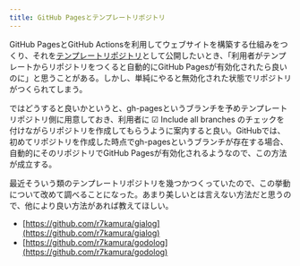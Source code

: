 ```yaml
---
title: GitHub Pagesとテンプレートリポジトリ
---
```

GitHub PagesとGitHub Actionsを利用してウェブサイトを構築する仕組みをつくり、それを[テンプレートリポジトリ](https://docs.github.com/en/repositories/creating-and-managing-repositories/creating-a-repository-from-a-template)として公開したいとき、「利用者がテンプレートからリポジトリをつくると自動的にGitHub Pagesが有効化されたら良いのに」と思うことがある。しかし、単純にやると無効化された状態でリポジトリがつくられてしまう。

ではどうすると良いかというと、gh-pagesというブランチを予めテンプレートリポジトリ側に用意しておき、利用者に ☑ Include all branches のチェックを付けながらリポジトリを作成してもらうように案内すると良い。GitHubでは、初めてリポジトリを作成した時点でgh-pagesというブランチが存在する場合、自動的にそのリポジトリでGitHub Pagesが有効化されるようなので、この方法が成立する。

最近そういう類のテンプレートリポジトリを幾つかつくっていたので、この挙動について改めて調べることになった。あまり美しいとは言えない方法だと思うので、他により良い方法があれば教えてほしい。

*   [https://github.com/r7kamura/gialog](https://github.com/r7kamura/gialog)
*   [https://github.com/r7kamura/godolog](https://github.com/r7kamura/godolog)
